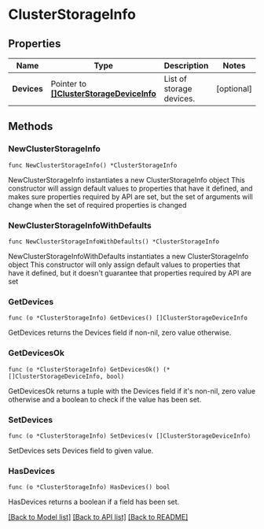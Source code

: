 # ClusterStorageInfo

## Properties

Name | Type | Description | Notes
------------ | ------------- | ------------- | -------------
**Devices** | Pointer to [**[]ClusterStorageDeviceInfo**](ClusterStorageDeviceInfo.md) | List of storage devices. | [optional] 

## Methods

### NewClusterStorageInfo

`func NewClusterStorageInfo() *ClusterStorageInfo`

NewClusterStorageInfo instantiates a new ClusterStorageInfo object
This constructor will assign default values to properties that have it defined,
and makes sure properties required by API are set, but the set of arguments
will change when the set of required properties is changed

### NewClusterStorageInfoWithDefaults

`func NewClusterStorageInfoWithDefaults() *ClusterStorageInfo`

NewClusterStorageInfoWithDefaults instantiates a new ClusterStorageInfo object
This constructor will only assign default values to properties that have it defined,
but it doesn't guarantee that properties required by API are set

### GetDevices

`func (o *ClusterStorageInfo) GetDevices() []ClusterStorageDeviceInfo`

GetDevices returns the Devices field if non-nil, zero value otherwise.

### GetDevicesOk

`func (o *ClusterStorageInfo) GetDevicesOk() (*[]ClusterStorageDeviceInfo, bool)`

GetDevicesOk returns a tuple with the Devices field if it's non-nil, zero value otherwise
and a boolean to check if the value has been set.

### SetDevices

`func (o *ClusterStorageInfo) SetDevices(v []ClusterStorageDeviceInfo)`

SetDevices sets Devices field to given value.

### HasDevices

`func (o *ClusterStorageInfo) HasDevices() bool`

HasDevices returns a boolean if a field has been set.


[[Back to Model list]](../README.md#documentation-for-models) [[Back to API list]](../README.md#documentation-for-api-endpoints) [[Back to README]](../README.md)


